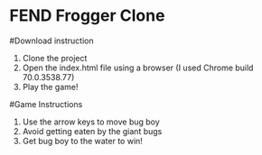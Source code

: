 FEND Frogger Clone
===============================
#Download instruction
1. Clone the project
2. Open the index.html file using a browser (I used Chrome build 70.0.3538.77)
3. Play the game!


#Game Instructions
1. Use the arrow keys to move bug boy
2. Avoid getting eaten by the giant bugs
3. Get bug boy to the water to win!

